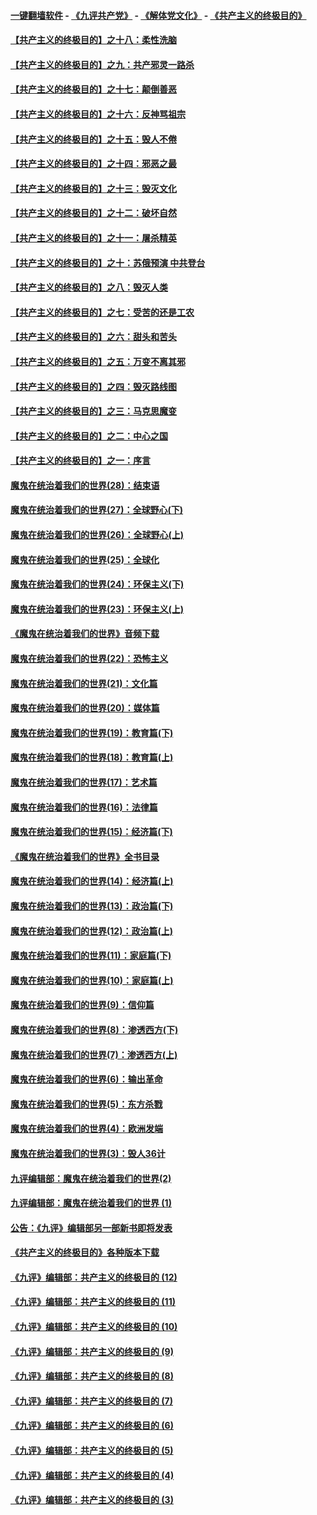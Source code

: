 #### [一键翻墙软件](https://github.com/gfw-breaker/nogfw/blob/master/README.md?t=04270357) -  [《九评共产党》](https://github.com/gfw-breaker/9ping.md?t=04270357) - [《解体党文化》](https://github.com/gfw-breaker/jtdwh.md?t=04270357) - [《共产主义的终极目的》](https://github.com/gfw-breaker/gczydzjmd.md?t=04270357)

#### [【共产主义的终极目的】之十八：柔性洗脑](../pages/nsc422/n11199994.md?t=04270357) 

#### [【共产主义的终极目的】之九：共产邪灵一路杀](../pages/nsc422/n11114139.md?t=04270357) 

#### [【共产主义的终极目的】之十七：颠倒善恶](../pages/nsc422/n11179782.md?t=04270357) 

#### [【共产主义的终极目的】之十六：反神骂祖宗](../pages/nsc422/n11166798.md?t=04270357) 

#### [【共产主义的终极目的】之十五：毁人不倦](../pages/nsc422/n11166792.md?t=04270357) 

#### [【共产主义的终极目的】之十四：邪恶之最](../pages/nsc422/n11150249.md?t=04270357) 

#### [【共产主义的终极目的】之十三：毁灭文化](../pages/nsc422/n11135227.md?t=04270357) 

#### [【共产主义的终极目的】之十二：破坏自然](../pages/nsc422/n11135214.md?t=04270357) 

#### [【共产主义的终极目的】之十一：屠杀精英](../pages/nsc422/n11118442.md?t=04270357) 

#### [【共产主义的终极目的】之十：苏俄预演 中共登台](../pages/nsc422/n11118424.md?t=04270357) 

#### [【共产主义的终极目的】之八：毁灭人类](../pages/nsc422/n11108503.md?t=04270357) 

#### [【共产主义的终极目的】之七：受苦的还是工农](../pages/nsc422/n11101809.md?t=04270357) 

#### [【共产主义的终极目的】之六：甜头和苦头](../pages/nsc422/n11096971.md?t=04270357) 

#### [【共产主义的终极目的】之五：万变不离其邪](../pages/nsc422/n11091285.md?t=04270357) 

#### [【共产主义的终极目的】之四：毁灭路线图](../pages/nsc422/n11086284.md?t=04270357) 

#### [【共产主义的终极目的】之三：马克思魔变](../pages/nsc422/n11061941.md?t=04270357) 

#### [【共产主义的终极目的】之二：中心之国](../pages/nsc422/n11047728.md?t=04270357) 

#### [【共产主义的终极目的】之一：序言](../pages/nsc422/n11086077.md?t=04270357) 

#### [魔鬼在统治着我们的世界(28)：结束语](../pages/nsc422/n10936246.md?t=04270357) 

#### [魔鬼在统治着我们的世界(27)：全球野心(下)](../pages/nsc422/n10928319.md?t=04270357) 

#### [魔鬼在统治着我们的世界(26)：全球野心(上)](../pages/nsc422/n10900318.md?t=04270357) 

#### [魔鬼在统治着我们的世界(25)：全球化](../pages/nsc422/n10788205.md?t=04270357) 

#### [魔鬼在统治着我们的世界(24)：环保主义(下)](../pages/nsc422/n10695307.md?t=04270357) 

#### [魔鬼在统治着我们的世界(23)：环保主义(上)](../pages/nsc422/n10688613.md?t=04270357) 

#### [《魔鬼在统治着我们的世界》音频下载](../pages/nsc422/n10635553.md?t=04270357) 

#### [魔鬼在统治着我们的世界(22)：恐怖主义](../pages/nsc422/n10614727.md?t=04270357) 

#### [魔鬼在统治着我们的世界(21)：文化篇](../pages/nsc422/n10597706.md?t=04270357) 

#### [魔鬼在统治着我们的世界(20)：媒体篇](../pages/nsc422/n10586579.md?t=04270357) 

#### [魔鬼在统治着我们的世界(19)：教育篇(下)](../pages/nsc422/n10564808.md?t=04270357) 

#### [魔鬼在统治着我们的世界(18)：教育篇(上)](../pages/nsc422/n10526970.md?t=04270357) 

#### [魔鬼在统治着我们的世界(17)：艺术篇](../pages/nsc422/n10499093.md?t=04270357) 

#### [魔鬼在统治着我们的世界(16)：法律篇](../pages/nsc422/n10485969.md?t=04270357) 

#### [魔鬼在统治着我们的世界(15)：经济篇(下)](../pages/nsc422/n10469975.md?t=04270357) 

#### [《魔鬼在统治着我们的世界》全书目录](../pages/nsc422/n10464261.md?t=04270357) 

#### [魔鬼在统治着我们的世界(14)：经济篇(上)](../pages/nsc422/n10457370.md?t=04270357) 

#### [魔鬼在统治着我们的世界(13)：政治篇(下)](../pages/nsc422/n10448270.md?t=04270357) 

#### [魔鬼在统治着我们的世界(12)：政治篇(上)](../pages/nsc422/n10444576.md?t=04270357) 

#### [魔鬼在统治着我们的世界(11)：家庭篇(下)](../pages/nsc422/n10440961.md?t=04270357) 

#### [魔鬼在统治着我们的世界(10)：家庭篇(上)](../pages/nsc422/n10435448.md?t=04270357) 

#### [魔鬼在统治着我们的世界(9)：信仰篇](../pages/nsc422/n10432159.md?t=04270357) 

#### [魔鬼在统治着我们的世界(8)：渗透西方(下)](../pages/nsc422/n10429603.md?t=04270357) 

#### [魔鬼在统治着我们的世界(7)：渗透西方(上)](../pages/nsc422/n10426013.md?t=04270357) 

#### [魔鬼在统治着我们的世界(6)：输出革命](../pages/nsc422/n10421536.md?t=04270357) 

#### [魔鬼在统治着我们的世界(5)：东方杀戮](../pages/nsc422/n10417707.md?t=04270357) 

#### [魔鬼在统治着我们的世界(4)：欧洲发端](../pages/nsc422/n10414890.md?t=04270357) 

#### [魔鬼在统治着我们的世界(3)：毁人36计](../pages/nsc422/n10411583.md?t=04270357) 

#### [九评编辑部：魔鬼在统治着我们的世界(2)](../pages/nsc422/n10410036.md?t=04270357) 

#### [九评编辑部：魔鬼在统治着我们的世界 (1)](../pages/nsc422/n10406825.md?t=04270357) 

#### [公告：《九评》编辑部另一部新书即将发表](../pages/nsc422/n10405104.md?t=04270357) 

#### [《共产主义的终极目的》各种版本下载](../pages/nsc422/n10022138.md?t=04270357) 

#### [《九评》编辑部：共产主义的终极目的 (12)](../pages/nsc422/n9933272.md?t=04270357) 

#### [《九评》编辑部：共产主义的终极目的 (11)](../pages/nsc422/n9924973.md?t=04270357) 

#### [《九评》编辑部：共产主义的终极目的 (10)](../pages/nsc422/n9920883.md?t=04270357) 

#### [《九评》编辑部：共产主义的终极目的 (9)](../pages/nsc422/n9916363.md?t=04270357) 

#### [《九评》编辑部：共产主义的终极目的 (8)](../pages/nsc422/n9912488.md?t=04270357) 

#### [《九评》编辑部：共产主义的终极目的 (7)](../pages/nsc422/n9901176.md?t=04270357) 

#### [《九评》编辑部：共产主义的终极目的 (6)](../pages/nsc422/n9899359.md?t=04270357) 

#### [《九评》编辑部：共产主义的终极目的 (5)](../pages/nsc422/n9893174.md?t=04270357) 

#### [《九评》编辑部：共产主义的终极目的 (4)](../pages/nsc422/n9891246.md?t=04270357) 

#### [《九评》编辑部：共产主义的终极目的 (3)](../pages/nsc422/n9879879.md?t=04270357) 

